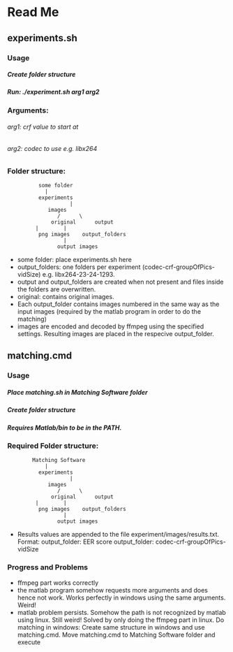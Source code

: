 # Read Me

## experiments.sh
### Usage
##### Create folder structure
##### Run: ./experiment.sh arg1 arg2

### Arguments:
###### arg1: crf value to start at
###### arg2: codec to use e.g. libx264

### Folder structure:

			  some folder
				|
			  experiments
	     		        |
			     images
		            /      \
	              original      output
			 | 	      |
	 	      png images    output_folders
				      |
				    output images

* some folder: place experiments.sh here
* output_folders: one folders per experiment (codec-crf-groupOfPics-vidSize) e.g. libx264-23-24-1293.
* output and output_folders are created when not present and files inside the folders are overwritten.
* original: contains original images.
* Each output_folder contains images numbered in the same way as the input images (required by the matlab program in order to do the matching)
* images are encoded and decoded by ffmpeg using the specified settings. Resulting images
	are placed in the respecive output_folder.
	
## matching.cmd
### Usage
##### Place matching.sh in Matching Software folder
##### Create folder structure
##### Requires Matlab/bin to be in the PATH.

### Required Folder structure:

			Matching Software
				|
			  experiments
	     		        |
			     images
		            /      \
	              original      output
			 | 	      |
	 	      png images    output_folders
				      |
				    output images

* Results values are appended to the file experiment/images/results.txt.
  Format: output_folder: EER score
  output_folder: codec-crf-groupOfPics-vidSize
  
  
### Progress and Problems
* ffmpeg part works correctly
* the matlab program somehow requests more arguments and does hence not work. Works perfectly
	in windows using the same arguments. Weird!
* matlab problem persists. Somehow the path is not recognized by matlab using linux. Still weird!
  Solved by only doing the ffmpeg part in linux. Do matching in windows:
  Create same structure in windows and use matching.cmd.
	Move matching.cmd to Matching Software folder and execute

